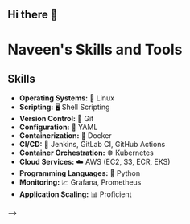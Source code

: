 ## Hi there 👋

# Naveen's Skills and Tools

## Skills

- **Operating Systems:** 🐧 Linux
- **Scripting:** 🖥️ Shell Scripting
- **Version Control:** 🧩 Git
- **Configuration:** 📄 YAML
- **Containerization:** 🐳 Docker
- **CI/CD:** 🔄 Jenkins, GitLab CI, GitHub Actions
- **Container Orchestration:** ☸️ Kubernetes
- **Cloud Services:** ☁️ AWS (EC2, S3, ECR, EKS)
- **Programming Languages:** 🐍 Python
- **Monitoring:** 📈 Grafana, Prometheus
- **Application Scaling:** 📊 Proficient


-->
